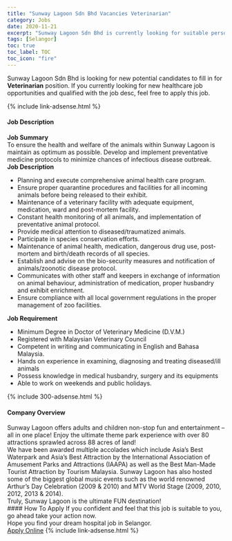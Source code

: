 ```yaml
---
title: "Sunway Lagoon Sdn Bhd Vacancies Veterinarian" 
category: Jobs 
date: 2020-11-21 
excerpt: "Sunway Lagoon Sdn Bhd is currently looking for suitable person to fill in the Veterinarian which positioned at Selangor" 
tags: [Selangor] 
toc: true 
toc_label: TOC 
toc_icon: "fire" 
--- 
```


<p>Sunway Lagoon Sdn Bhd is looking for new potential candidates to fill in for <b>Veterinarian</b> position. If you currently looking for new healthcare job opportunities and qualified with the job desc, feel free to apply this job.
</p>{% include link-adsense.html %} 
<div><div><div><h4>Job Description</h4></div></div><div><div><span><div><div><strong>Job Summary</strong></div><div>To ensure the health and welfare of the animals within Sunway Lagoon is maintain as optimum as possible. Develop and implement preventative medicine protocols to minimize chances of infectious disease outbreak.</div><div><strong>Job Description</strong></div><div><ul><li>Planning and execute comprehensive animal health care program.</li><li>Ensure proper quarantine procedures and facilities for all incoming animals before being released to their exhibit.</li><li>Maintenance of a veterinary facility with adequate equipment, medication, ward and post-mortem facility.</li><li>Constant health monitoring of all animals, and implementation of preventative animal protocol.</li><li>Provide medical attention to diseased/traumatized animals.</li><li>Participate in species conservation efforts.</li><li>Maintenance of animal health, medication, dangerous drug use, post-mortem and birth/death records of all species.</li><li>Establish and advise on the bio-security measures and notification of animals/zoonotic disease protocol.</li><li>Communicates with other staff and keepers in exchange of information on animal behaviour, administration of medication, proper husbandry and exhibit enrichment.</li><li>Ensure compliance with all local government regulations in the proper management of zoo facilities.</li></ul></div><div><strong>Job Requirement</strong></div><div><ul><li>Minimum Degree in Doctor of Veterinary Medicine (D.V.M.)</li><li>Registered with Malaysian Veterinary Council</li><li>Competent in writing and communicating in English and Bahasa Malaysia.</li><li>Hands on experience in examining, diagnosing and treating diseased/ill animals</li><li>Possess knowledge in medical husbandry, surgery and its equipments</li><li>Able to work on weekends and public holidays.</li></ul></div></div></span></div></div></div> 
{% include 300-adsense.html %} 
<div><div><div><h4>Company Overview</h4></div></div><div><div><span><div><div>
<div>
		Sunway Lagoon offers adults and children non-stop fun and entertainment &#8211; all in one place! Enjoy the ultimate theme park experience with over 80 attractions sprawled across 88 acres of land!</div>
<div>
		We have been awarded multiple accolades which include Asia&#8217;s Best Waterpark and Asia&#8217;s Best Attraction by the International Association of Amusement Parks and Attractions (IAAPA) as well as the Best Man-Made Tourist Attraction by Tourism Malaysia. Sunway Lagoon has also hosted some of the biggest global music events such as the world renowned Arthur&#8217;s Day Celebration (2009 &amp; 2010) and MTV World Stage (2009, 2010, 2012, 2013 &amp; 2014).</div>
<div>
		Truly, Sunway Lagoon is the ultimate FUN destination!</div>
</div></div></span></div></div></div> 
#### How To Apply 
If you confident and feel that this job is suitable to you, go ahead take your action now. <br/> 
Hope you find your dream hospital job in Selangor. <br/> 
<a href="https://www.jobstreet.com.my/en/job/veterinarian-4421850?jobId=jobstreet-my-job-4421850&sectionRank=10&token=0~d4bb9e37-665f-4058-bf82-8b8c4498d30e&fr=SRP%20View%20In%20New%20Ta" class="btn btn--warning" target="_blank" rel="nofollow noopenner">Apply Online</a> 
{% include link-adsense.html %} 